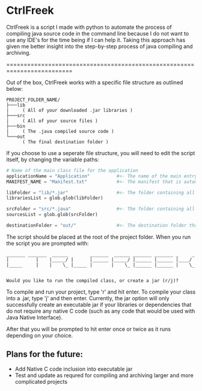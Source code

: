 # CtrlFreek

CtrlFreek is a script I made with python to automate the process of compiling java source code in the command line because I do not want to use any IDE's for the time being if I can help it. Taking this approach has given me better insight into the step-by-step process of java compiling and archiving.

=========================================================================

Out of the box, CtrlFreek works with a specific file structure as outlined below:

```
PROJECT_FOLDER_NAME/
├───lib
|     ( All of your downloaded .jar libraries )
├───src
|     ( All of your source files )
├───bin
|     ( The .java compiled source code )
└───out
      ( The final destination folder )
```

If you choose to use a seperate file structure, you will need to edit the script itself, by changing the variable paths:

```python
# Name of the main class file for the application
applicationName = "Application"          #<- The name of the main entry-point class
MANIFEST_NAME = "Manifest.txt"           #<- The manifest that is automatically generated and then merged into the MANIFEST.MF

libFolder = "lib/*.jar"                  #<- The folder containing all of your downloaded .jar libraries
librariesList = glob.glob(libFolder)

srcFolder = "src/*.java"                 #<- The folder containing all of your .java source code
sourcesList = glob.glob(srcFolder)

destinationFolder = "out/"               #<- The destination folder that you would like to compile to and create jar in
```

The script should be placed at the root of the project folder. When you run the script you are prompted with:

```
_______ _______  ______        _______  ______ _______ _______ _     _
|          |    |_____/ |      |______ |_____/ |______ |______ |____/ 
|_____     |    |    \_ |_____ |       |    \_ |______ |______ |    \_


Would you like to run the compiled class, or create a jar (r/j)?
```

To compile and run your project, type 'r' and hit enter. To compile your class into a .jar, type 'j' and then enter. Currently, the jar option will only successfully create an executable jar if your libraries or dependencies that do not require any native C code (such as any code that would be used with Java Native Interface).

After that you will be prompted to hit enter once or twice as it runs depending on your choice.

## Plans for the future:
* Add Native C code inclusion into executable jar
* Test and update as requred for compiling and archiving larger and more complicated projects
